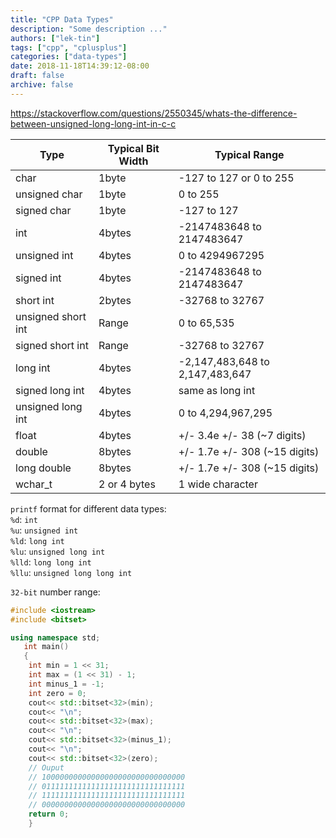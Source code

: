 ```yaml
---
title: "CPP Data Types"
description: "Some description ..."
authors: ["lek-tin"]
tags: ["cpp", "cplusplus"]
categories: ["data-types"]
date: 2018-11-18T14:39:12-08:00
draft: false
archive: false
---
```


https://stackoverflow.com/questions/2550345/whats-the-difference-between-unsigned-long-long-int-in-c-c

| Type               | Typical Bit Width | Typical Range                   |
|--------------------|-------------------|---------------------------------|
| char               | 1byte             | -127 to 127 or 0 to 255         |
| unsigned char      | 1byte             | 0 to 255                        |
| signed char        | 1byte             | -127 to 127                     |
| int                | 4bytes            | -2147483648 to 2147483647       |
| unsigned int       | 4bytes            | 0 to 4294967295                 |
| signed int         | 4bytes            | -2147483648 to 2147483647       |
| short int          | 2bytes            | -32768 to 32767                 |
| unsigned short int | Range             | 0 to 65,535                     |
| signed short int   | Range             | -32768 to 32767                 |
| long int           | 4bytes            | -2,147,483,648 to 2,147,483,647 |
| signed long int    | 4bytes            | same as long int                |
| unsigned long int  | 4bytes            | 0 to 4,294,967,295              |
| float              | 4bytes            | +/- 3.4e +/- 38 (~7 digits)     |
| double             | 8bytes            | +/- 1.7e +/- 308 (~15 digits)   |
| long double        | 8bytes            | +/- 1.7e +/- 308 (~15 digits)   |
| wchar_t            | 2 or 4 bytes      | 1 wide character                |

`printf` format for different data types:  
`%d`: `int`  
`%u`: `unsigned int`  
`%ld`: `long int`  
`%lu`: `unsigned long int`  
`%lld`: `long long int`  
`%llu`: `unsigned long long int`  

`32-bit` number range:
```c++
#include <iostream>
#include <bitset>

using namespace std;
   int main()
   {
    int min = 1 << 31;
    int max = (1 << 31) - 1;
    int minus_1 = -1;
    int zero = 0;
    cout<< std::bitset<32>(min);
    cout<< "\n";
    cout<< std::bitset<32>(max);
    cout<< "\n";
    cout<< std::bitset<32>(minus_1);
    cout<< "\n";
    cout<< std::bitset<32>(zero);
    // Ouput
    // 10000000000000000000000000000000
    // 01111111111111111111111111111111
    // 11111111111111111111111111111111
    // 00000000000000000000000000000000
    return 0;
    }
```